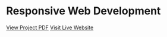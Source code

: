 # Responsive Web Development

[View Project PDF](https://github.com/tarintrader/NCI/blob/main/Responsive%20Web%20Development/x23388978_Adrian_Tarin.pdf)
[Visit Live Website](https://yoga-website-t8kx.onrender.com/index.html)
